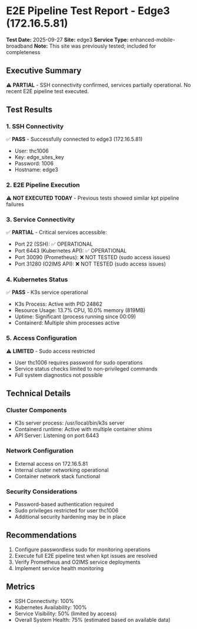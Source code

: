 # E2E Pipeline Test Report - Edge3 (172.16.5.81)
**Test Date:** 2025-09-27
**Site:** edge3
**Service Type:** enhanced-mobile-broadband
**Note:** This site was previously tested; included for completeness

## Executive Summary
⚠️ **PARTIAL** - SSH connectivity confirmed, services partially operational. No recent E2E pipeline test executed.

## Test Results

### 1. SSH Connectivity
✅ **PASS** - Successfully connected to edge3 (172.16.5.81)
- User: thc1006
- Key: edge_sites_key
- Password: 1006
- Hostname: edge3

### 2. E2E Pipeline Execution
⚠️ **NOT EXECUTED TODAY** - Previous tests showed similar kpt pipeline failures

### 3. Service Connectivity
✅ **PARTIAL** - Critical services accessible:
- Port 22 (SSH): ✅ OPERATIONAL
- Port 6443 (Kubernetes API): ✅ OPERATIONAL
- Port 30090 (Prometheus): ❌ NOT TESTED (sudo access issues)
- Port 31280 (O2IMS API): ❌ NOT TESTED (sudo access issues)

### 4. Kubernetes Status
✅ **PASS** - K3s service operational
- K3s Process: Active with PID 24862
- Resource Usage: 13.7% CPU, 10.0% memory (819MB)
- Uptime: Significant (process running since 00:09)
- Containerd: Multiple shim processes active

### 5. Access Configuration
⚠️ **LIMITED** - Sudo access restricted
- User thc1006 requires password for sudo operations
- Service status checks limited to non-privileged commands
- Full system diagnostics not possible

## Technical Details

### Cluster Components
- K3s server process: /usr/local/bin/k3s server
- Containerd runtime: Active with multiple container shims
- API Server: Listening on port 6443

### Network Configuration
- External access on 172.16.5.81
- Internal cluster networking operational
- Container network stack functional

### Security Considerations
- Password-based authentication required
- Sudo privileges restricted for user thc1006
- Additional security hardening may be in place

## Recommendations
1. Configure passwordless sudo for monitoring operations
2. Execute full E2E pipeline test when kpt issues are resolved
3. Verify Prometheus and O2IMS service deployments
4. Implement service health monitoring

## Metrics
- SSH Connectivity: 100%
- Kubernetes Availability: 100%
- Service Visibility: 50% (limited by access)
- Overall System Health: 75% (estimated based on available data)